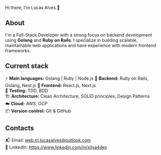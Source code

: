 Hi there, I'm Lucas Alves 👋

## About  
I'm a Full-Stack Developer with a strong focus on backend development using **Golang** and **Ruby on Rails**. I specialize in building scalable, maintainable web applications and have experience with modern frontend frameworks.

## Current stack  
⚡️ **Main languages:** Golang | Ruby | Node.js
📡 **Backend:** Ruby on Rails, Golang, Nest.js
🎉 **Frontend:** React.js, Next.js  
🧪 **Testing:** TDD, BDD  
🏗️ **Architecture:** Clean Architecture, SOLID principles, Design Patterns  
☁️ **Cloud:** AWS, GCP  
📦 **Version control:** Git & GitHub  

## Contacts  
📬 Email: web.m.lucasalves@outlook.com  
👤 LinkedIn: https://www.linkedin.com/in/silva4dev
